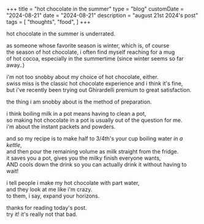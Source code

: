 +++
title = "hot chocolate in the summer"
type = "blog"
customDate = "2024-08-21"
date = "2024-08-21"
description = "august 21st 2024's post"
tags = [
    "thoughts",
    "food",
]
+++

hot chocolate in the summer is underrated.

as someone whose favorite season is winter, which is, of course\
the season of hot chocolate, i often find myself reaching for a mug\
of hot cocoa, especially in the summertime (since winter seems so far away..)

i'm not too snobby about my choice of hot chocolate, either.\
swiss miss is the classic hot chocolate experience and i think it's fine,\
but i've recently been trying out Ghirardelli premium to great satisfaction.

the thing i am snobby about is the method of preparation.

i think boiling milk in a pot means having to clean a pot,\
so making hot chocolate in a pot is usually out of the question for me.\
i'm about the instant packets and powders.

and so my recipe is to make half to 3/4th's your cup boiling water *in a kettle*,\
and then pour the remaining volume as milk straight from the fridge.\
it saves you a pot, gives you the milky finish everyone wants,\
AND cools down the drink so you can actually drink it without having to wait!

i tell people i make my hot chocolate with part water,\
and they look at me like i'm crazy.\
to them, i say, expand your horizons.

thanks for reading today's post.\
try it! it's really not that bad.